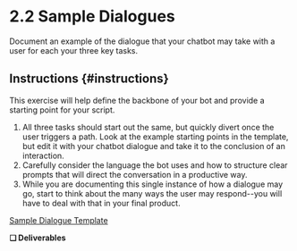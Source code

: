 # 2.2 Sample Dialogues

Document an example of the dialogue that your chatbot may take with a user for each your three key tasks.

## Instructions {#instructions}

This exercise will help define the backbone of your bot and provide a starting point for your script.

1. All three tasks should start out the same, but quickly divert once the user triggers a path. Look at the example starting points in the template, but edit it with your chatbot dialogue and take it to the conclusion of an interaction.
2. Carefully consider the language the bot uses and how to structure clear prompts that will direct the conversation in a productive way.
3. While you are documenting this single instance of how a dialogue may go, start to think about the many ways the user may respond--you will have to deal with that in your final product.

​[Sample Dialogue Template](https://docs.google.com/document/d/1tVV4n4AXQStckLkgIsMxnF0mYDc2I4dexQXpxGa_3ko/edit?usp=sharing)​

**❏ Deliverables**  


